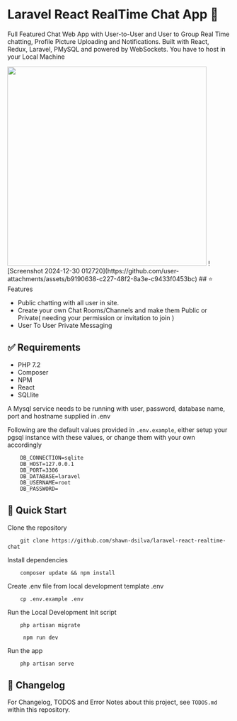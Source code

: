 # Laravel React RealTime Chat App 💬

Full Featured Chat Web App with User-to-User and User to Group Real Time chatting, Profile Picture Uploading and Notifications.
Built with React, Redux, Laravel, PMySQL and powered by WebSockets. You have to host in your Local Machine

<img width="450px;" src="(https://github.com/user-attachments/assets/b9190638-c227-48f2-8a3e-c9433f0453bc"/>
![Screenshot 2024-12-30 012720](https://github.com/user-attachments/assets/b9190638-c227-48f2-8a3e-c9433f0453bc)
## ⭐ Features

- Public chatting with all user in site.
- Create your own Chat Rooms/Channels and make them Public or Private( needing your permission or invitation to join )
- User To User Private Messaging

## ✅ Requirements


- PHP 7.2
- Composer
- NPM
- React
- SQLlite

A Mysql service needs to be running with user, password, database name, port and hostname supplied in .env

Following are the default values provided in `.env.example`, either setup your pgsql instance with these values, or change them with your own accordingly
```
    DB_CONNECTION=sqlite
    DB_HOST=127.0.0.1
    DB_PORT=3306
    DB_DATABASE=laravel
    DB_USERNAME=root
    DB_PASSWORD=
```

## 🚀 Quick Start

Clone the repository

```
    git clone https://github.com/shawn-dsilva/laravel-react-realtime-chat
```

Install dependencies 

```
    composer update && npm install
```

Create .env file from local development template .env

```
    cp .env.example .env
```

Run the Local Development Init script 

```
    php artisan migrate
```
``` 
     npm run dev
```

Run the app

```
    php artisan serve
```

## 📘 Changelog


For Changelog, TODOS and Error Notes about this project, see `TODOS.md` within this repository.

